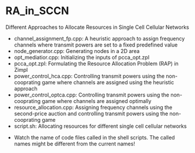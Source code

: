 # RA_in_SCCN
Different Approaches to Allocate Resources in Single Cell Cellular Networks
- channel_assignment_fp.cpp: A heuristic approach to assign frequency channels where transmit powers are set to a fixed predefined value
- node_generator.cpp: Generating nodes in a 2D area
- opt_mediatior.cpp: Initializing the inputs of pcca_opt.zpl
- pcca_opt.zpl: Formulating the Resource Allocation Problem (RAP) in Zimpl
- power_control_hca.cpp: Controlling transmit powers using the non-cooprating game where channels are assigned using the heuristic approach
- power_control_optca.cpp: Controlling transmit powers using the non-cooprating game where channels are assigned optimally 
- resource_allocation.cpp: Assigning frequency channels using the second-price auction and controlling transmit powers using the non-cooprating game
- script.sh: Allocating resources for different single cell cellular networks
* Watch the name of code files called in the shell scripts. The called names might be different from the current names!
